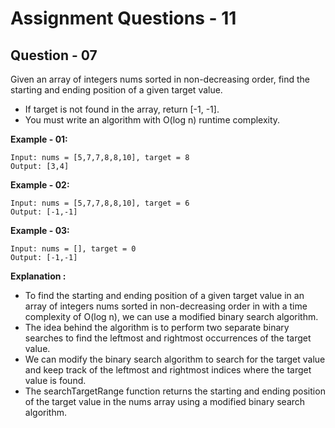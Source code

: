 # **Assignment Questions - 11**

## **Question - 07**

Given an array of integers nums sorted in non-decreasing order, find the starting and ending position of a given target value.
- If target is not found in the array, return [-1, -1].
- You must write an algorithm with O(log n) runtime complexity.

**Example - 01:**
```
Input: nums = [5,7,7,8,8,10], target = 8
Output: [3,4]
```

**Example - 02:**
```
Input: nums = [5,7,7,8,8,10], target = 6
Output: [-1,-1]
```

**Example - 03:**
```
Input: nums = [], target = 0
Output: [-1,-1]
```

**Explanation :**
- To find the starting and ending position of a given target value in an array of integers nums sorted in non-decreasing order in with a time complexity of O(log n), we can use a modified binary search algorithm.
- The idea behind the algorithm is to perform two separate binary searches to find the leftmost and rightmost occurrences of the target value. 
- We can modify the binary search algorithm to search for the target value and keep track of the leftmost and rightmost indices where the target value is found.
- The searchTargetRange function returns the starting and ending position of the target value in the nums array using a modified binary search algorithm.